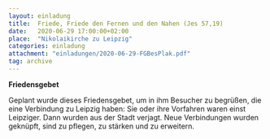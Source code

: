 ```yaml
---
layout: einladung
title:  Friede, Friede den Fernen und den Nahen (Jes 57,19)
date:   2020-06-29 17:00:00+02:00
place:  "Nikolaikirche zu Leipzig"
categories: einladung
attachment: "einladungen/2020-06-29-FGBesPlak.pdf"
tag: archive
---
```


**Friedensgebet**

Geplant wurde dieses Friedensgebet, um in ihm Besucher zu begrüßen,
die eine Verbindung zu Leipzig haben:
Sie oder ihre Vorfahren waren einst Leipziger.
Dann wurden aus der Stadt verjagt.
Neue Verbindungen wurden geknüpft, sind zu pflegen, zu stärken und zu erweitern.
